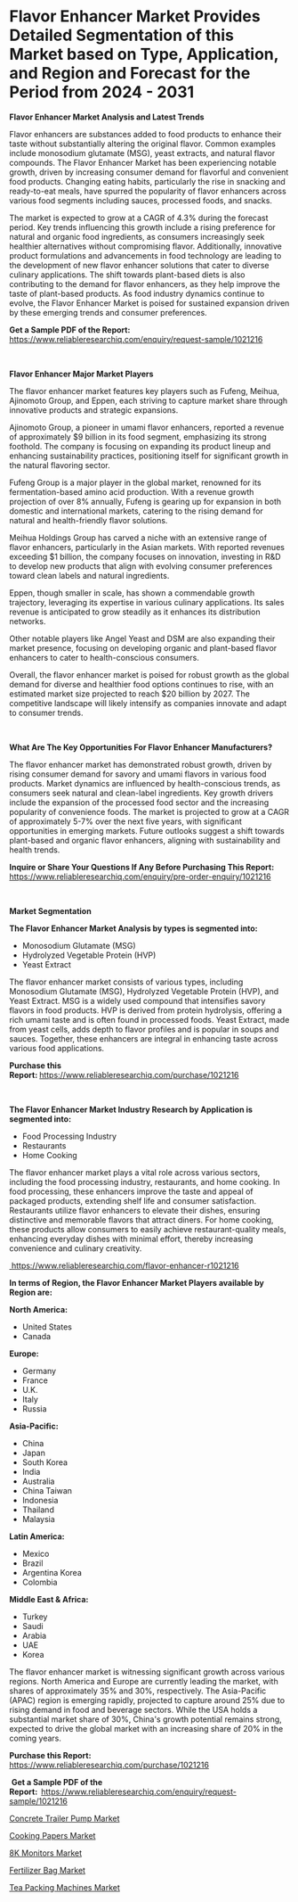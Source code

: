 <p><h1>Flavor Enhancer Market Provides Detailed Segmentation of this Market based on Type, Application, and Region and Forecast for the Period from 2024 - 2031</h1></p><p><strong>Flavor Enhancer Market Analysis and Latest Trends</strong></p>
<p><p>Flavor enhancers are substances added to food products to enhance their taste without substantially altering the original flavor. Common examples include monosodium glutamate (MSG), yeast extracts, and natural flavor compounds. The Flavor Enhancer Market has been experiencing notable growth, driven by increasing consumer demand for flavorful and convenient food products. Changing eating habits, particularly the rise in snacking and ready-to-eat meals, have spurred the popularity of flavor enhancers across various food segments including sauces, processed foods, and snacks.</p><p>The market is expected to grow at a CAGR of 4.3% during the forecast period. Key trends influencing this growth include a rising preference for natural and organic food ingredients, as consumers increasingly seek healthier alternatives without compromising flavor. Additionally, innovative product formulations and advancements in food technology are leading to the development of new flavor enhancer solutions that cater to diverse culinary applications. The shift towards plant-based diets is also contributing to the demand for flavor enhancers, as they help improve the taste of plant-based products. As food industry dynamics continue to evolve, the Flavor Enhancer Market is poised for sustained expansion driven by these emerging trends and consumer preferences.</p></p>
<p><strong>Get a Sample PDF of the Report:&nbsp;</strong> <a href="https://www.reliableresearchiq.com/enquiry/request-sample/1021216?utm_campaign=1123&utm_medium=2&utm_source=Github&utm_content=ia&utm_term=04122024&utm_id=flavor-enhancer">https://www.reliableresearchiq.com/enquiry/request-sample/1021216</a></p>
<p>&nbsp;</p>
<p><strong>Flavor Enhancer Major Market Players</strong></p>
<p><p>The flavor enhancer market features key players such as Fufeng, Meihua, Ajinomoto Group, and Eppen, each striving to capture market share through innovative products and strategic expansions. </p><p>Ajinomoto Group, a pioneer in umami flavor enhancers, reported a revenue of approximately $9 billion in its food segment, emphasizing its strong foothold. The company is focusing on expanding its product lineup and enhancing sustainability practices, positioning itself for significant growth in the natural flavoring sector.</p><p>Fufeng Group is a major player in the global market, renowned for its fermentation-based amino acid production. With a revenue growth projection of over 8% annually, Fufeng is gearing up for expansion in both domestic and international markets, catering to the rising demand for natural and health-friendly flavor solutions.</p><p>Meihua Holdings Group has carved a niche with an extensive range of flavor enhancers, particularly in the Asian markets. With reported revenues exceeding $1 billion, the company focuses on innovation, investing in R&D to develop new products that align with evolving consumer preferences toward clean labels and natural ingredients.</p><p>Eppen, though smaller in scale, has shown a commendable growth trajectory, leveraging its expertise in various culinary applications. Its sales revenue is anticipated to grow steadily as it enhances its distribution networks.</p><p>Other notable players like Angel Yeast and DSM are also expanding their market presence, focusing on developing organic and plant-based flavor enhancers to cater to health-conscious consumers.</p><p>Overall, the flavor enhancer market is poised for robust growth as the global demand for diverse and healthier food options continues to rise, with an estimated market size projected to reach $20 billion by 2027. The competitive landscape will likely intensify as companies innovate and adapt to consumer trends.</p></p>
<p>&nbsp;</p>
<p><strong>What Are The Key Opportunities For Flavor Enhancer Manufacturers?</strong></p>
<p><p>The flavor enhancer market has demonstrated robust growth, driven by rising consumer demand for savory and umami flavors in various food products. Market dynamics are influenced by health-conscious trends, as consumers seek natural and clean-label ingredients. Key growth drivers include the expansion of the processed food sector and the increasing popularity of convenience foods. The market is projected to grow at a CAGR of approximately 5-7% over the next five years, with significant opportunities in emerging markets. Future outlooks suggest a shift towards plant-based and organic flavor enhancers, aligning with sustainability and health trends.</p></p>
<p><strong>Inquire or Share Your Questions If Any Before Purchasing This Report:</strong> <a href="https://www.reliableresearchiq.com/enquiry/pre-order-enquiry/1021216?utm_campaign=1123&utm_medium=2&utm_source=Github&utm_content=ia&utm_term=04122024&utm_id=flavor-enhancer">https://www.reliableresearchiq.com/enquiry/pre-order-enquiry/1021216</a></p>
<p>&nbsp;</p>
<p><strong>Market Segmentation</strong></p>
<p><strong>The Flavor Enhancer Market Analysis by types is segmented into:</strong></p>
<p><ul><li>Monosodium Glutamate (MSG)</li><li>Hydrolyzed Vegetable Protein (HVP)</li><li>Yeast Extract</li></ul></p>
<p><p>The flavor enhancer market consists of various types, including Monosodium Glutamate (MSG), Hydrolyzed Vegetable Protein (HVP), and Yeast Extract. MSG is a widely used compound that intensifies savory flavors in food products. HVP is derived from protein hydrolysis, offering a rich umami taste and is often found in processed foods. Yeast Extract, made from yeast cells, adds depth to flavor profiles and is popular in soups and sauces. Together, these enhancers are integral in enhancing taste across various food applications.</p></p>
<p><strong>Purchase this Report:&nbsp;</strong><a href="https://www.reliableresearchiq.com/purchase/1021216?utm_campaign=1123&utm_medium=2&utm_source=Github&utm_content=ia&utm_term=04122024&utm_id=flavor-enhancer">https://www.reliableresearchiq.com/purchase/1021216</a></p>
<p>&nbsp;</p>
<p><strong>The Flavor Enhancer Market Industry Research by Application is segmented into:</strong></p>
<p><ul><li>Food Processing Industry</li><li>Restaurants</li><li>Home Cooking</li></ul></p>
<p><p>The flavor enhancer market plays a vital role across various sectors, including the food processing industry, restaurants, and home cooking. In food processing, these enhancers improve the taste and appeal of packaged products, extending shelf life and consumer satisfaction. Restaurants utilize flavor enhancers to elevate their dishes, ensuring distinctive and memorable flavors that attract diners. For home cooking, these products allow consumers to easily achieve restaurant-quality meals, enhancing everyday dishes with minimal effort, thereby increasing convenience and culinary creativity.</p></p>
<p><a href="https://www.reliableresearchiq.com/flavor-enhancer-r1021216?utm_campaign=1123&utm_medium=2&utm_source=Github&utm_content=ia&utm_term=04122024&utm_id=flavor-enhancer">&nbsp;https://www.reliableresearchiq.com/flavor-enhancer-r1021216</a></p>
<p><strong>In terms of Region, the Flavor Enhancer Market Players available by Region are:</strong></p>
<p>
    <p> <strong> North America: </strong>
        <ul>
            <li>United States</li>
            <li>Canada</li>
        </ul>
        </p> 
    <p> <strong> Europe: </strong>
        <ul>
            <li>Germany</li>
            <li>France</li>
            <li>U.K.</li>
            <li>Italy</li>
            <li>Russia</li>
        </ul>
        </p> 
    <p> <strong> Asia-Pacific: </strong>
        <ul>
            <li>China</li>
            <li>Japan</li>
            <li>South Korea</li>
            <li>India</li>
            <li>Australia</li>
            <li>China Taiwan</li>
            <li>Indonesia</li>
            <li>Thailand</li>
            <li>Malaysia</li>
        </ul>
        </p> 
    <p> <strong> Latin America: </strong>
        <ul>
            <li>Mexico</li>
            <li>Brazil</li>
            <li>Argentina Korea</li>
            <li>Colombia</li>
        </ul>
        </p> 
    <p> <strong> Middle East & Africa: </strong>
        <ul>
            <li>Turkey</li>
            <li>Saudi</li>
            <li>Arabia</li>
            <li>UAE</li>
            <li>Korea</li>
        </ul>
    </p>
    </p>
<p><p>The flavor enhancer market is witnessing significant growth across various regions. North America and Europe are currently leading the market, with shares of approximately 35% and 30%, respectively. The Asia-Pacific (APAC) region is emerging rapidly, projected to capture around 25% due to rising demand in food and beverage sectors. While the USA holds a substantial market share of 30%, China's growth potential remains strong, expected to drive the global market with an increasing share of 20% in the coming years.</p></p>
<p><strong>Purchase this Report: </strong><a href="https://www.reliableresearchiq.com/purchase/1021216?utm_campaign=1123&utm_medium=2&utm_source=Github&utm_content=ia&utm_term=04122024&utm_id=flavor-enhancer">https://www.reliableresearchiq.com/purchase/1021216</a></p>
<p>&nbsp;<strong>Get a Sample PDF of the Report:&nbsp;&nbsp;</strong><a href="https://www.reliableresearchiq.com/enquiry/request-sample/1021216?utm_campaign=1123&utm_medium=2&utm_source=Github&utm_content=ia&utm_term=04122024&utm_id=flavor-enhancer">https://www.reliableresearchiq.com/enquiry/request-sample/1021216</a></p>
<p><strong></strong></p>
<p><p><a href="https://issuu.com/reportprime-2/docs/concrete-trailer-pump-market-size-2030.pptx?utm_campaign=1123&utm_medium=2&utm_source=Github&utm_content=ia&utm_term=04122024&utm_id=flavor-enhancer">Concrete Trailer Pump Market</a></p><p><a href="https://issuu.com/reportprime-2/docs/cooking-papers-market-size-2030.pptx?utm_campaign=1123&utm_medium=2&utm_source=Github&utm_content=ia&utm_term=04122024&utm_id=flavor-enhancer">Cooking Papers Market</a></p><p><a href="https://www.linkedin.com/pulse/8k-monitors-market-size-growth-analysis-2024-2031-industry-uqv6e?utm_campaign=1123&utm_medium=2&utm_source=Github&utm_content=ia&utm_term=04122024&utm_id=flavor-enhancer">8K Monitors Market</a></p><p><a href="https://www.linkedin.com/pulse/fertilizer-bag-market-size-insights-types-share-selling-9avce?utm_campaign=1123&utm_medium=2&utm_source=Github&utm_content=ia&utm_term=04122024&utm_id=flavor-enhancer">Fertilizer Bag Market</a></p><p><a href="https://www.linkedin.com/pulse/finding-growth-prospectsaided-through-tea-packing-machines-z41be?utm_campaign=1123&utm_medium=2&utm_source=Github&utm_content=ia&utm_term=04122024&utm_id=flavor-enhancer">Tea Packing Machines Market</a></p></p>